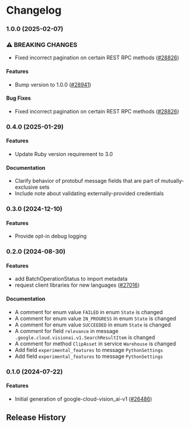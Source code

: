 # Changelog

### 1.0.0 (2025-02-07)

### ⚠ BREAKING CHANGES

* Fixed incorrect pagination on certain REST RPC methods ([#28826](https://github.com/googleapis/google-cloud-ruby/issues/28826))

#### Features

* Bump version to 1.0.0 ([#28941](https://github.com/googleapis/google-cloud-ruby/issues/28941)) 
#### Bug Fixes

* Fixed incorrect pagination on certain REST RPC methods ([#28826](https://github.com/googleapis/google-cloud-ruby/issues/28826)) 

### 0.4.0 (2025-01-29)

#### Features

* Update Ruby version requirement to 3.0 
#### Documentation

* Clarify behavior of protobuf message fields that are part of mutually-exclusive sets 
* Include note about validating externally-provided credentials 

### 0.3.0 (2024-12-10)

#### Features

* Provide opt-in debug logging 

### 0.2.0 (2024-08-30)

#### Features

* add BatchOperationStatus to import metadata 
* request client libraries for new languages ([#27016](https://github.com/googleapis/google-cloud-ruby/issues/27016)) 
#### Documentation

* A comment for enum value `FAILED` in enum `State` is changed 
* A comment for enum value `IN_PROGRESS` in enum `State` is changed 
* A comment for enum value `SUCCEEDED` in enum `State` is changed 
* A comment for field `relevance` in message `.google.cloud.visionai.v1.SearchResultItem` is changed 
* A comment for method `ClipAsset` in service `Warehouse` is changed 
* Add field `experimental_features` to message `PythonSettings` 
* Add field `experimental_features` to message `PythonSettings` 

### 0.1.0 (2024-07-22)

#### Features

* Initial generation of google-cloud-vision_ai-v1 ([#26486](https://github.com/googleapis/google-cloud-ruby/issues/26486)) 

## Release History
